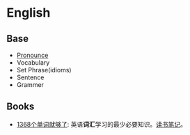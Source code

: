 # English 


## Base 

* [Pronounce](https://workflowy.com/s/BZDH.3WnFc2lF9o)
* Vocabulary
* Set Phrase(idioms)
* Sentence 
* Grammer


## Books 


* [1368个单词就够了](https://book.douban.com/subject/25981535/): 英语**词汇**学习的最少必要知识。[读书笔记](https://www.douban.com/people/lanluotiankong/reviews)。
